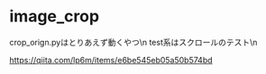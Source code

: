 # image_crop

crop_orign.pyはとりあえず動くやつ\n
test系はスクロールのテスト\n

https://qiita.com/lp6m/items/e6be545eb05a50b574bd
